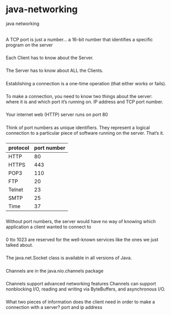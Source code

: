 # java-networking
java networking


###### 
A TCP port is just a number... a 16-bit number that identifies a specific program on the server

#####
Each Client has to know about the Server.

#####
The Server has to know about ALL the Clients.

#####
 Establishing a connection is a one-time operation (that either works or fails).

 #####
 To make a connection, you need to know two things about the server: where it is and which port it’s running on.
 IP address and TCP port number.

#####
 Your internet web (HTTP) server runs on port 80

 #####
 Think of port numbers as unique identifiers. They represent a logical connection to a particular piece of software running on the server. That’s it.

 #####
 | protocol | port number|
|------------------|------------------|
|HTTP    | 80   |
| HTTPS   | 443   |
| POP3    | 110    |
| FTP   | 20    |
|Telnet    | 23  |
| SMTP     |25 |
| Time     | 37 |

#####
Without port numbers, the server would have no way of knowing which application a client wanted to connect to

#####
0 tto 1023 are reserved for the well-known services like the ones we just talked about.

#####
The java.net.Socket class is available in all versions of Java.

#####
Channels are in the java.nio.channels package

#####
Channels support advanced networking features
Channels can support nonblocking I/O, reading and writing via ByteBuffers, and asynchronous I/O.

#####
What two pieces of information does the client need in order to make a connection with a server?
port and ip address

#####


